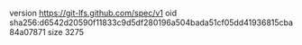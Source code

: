 version https://git-lfs.github.com/spec/v1
oid sha256:d6542d20590f11833c9d5df280196a504bada51cf05dd41936815cba84a07871
size 3275
